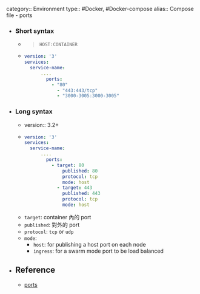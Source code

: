 category:: Environment
type:: #Docker, #Docker-compose
alias:: Compose file - ports

- ### Short syntax
	- > `HOST:CONTAINER`
	- ```yaml
	  version: '3'
	  services:
	  	service-name:
	      	....
	          ports:
	          	- "80"
	              - "443:443/tcp"
	              - "3000-3005:3000-3005"
	  ```
- ### Long syntax
	- version:: 3.2+
	- ```yaml
	  version: '3'
	  services:
	  	service-name:
	      	....
	          ports:
	          	- target: 80
	                published: 80
	                protocol: tcp
	                mode: host
	              - target: 443
	                published: 443
	                protocol: tcp
	                mode: host
	  ```
	- `target`: container 內的 port
	- `published`: 對外的 port
	- `protocol`: `tcp` or `udp`
	- `mode`:
		- `host`: for publishing a host port on each node
		- `ingress`: for a swarm mode port to be load balanced
- ## Reference
	- [ports](https://docs.docker.com/compose/compose-file/compose-file-v3/#ports)